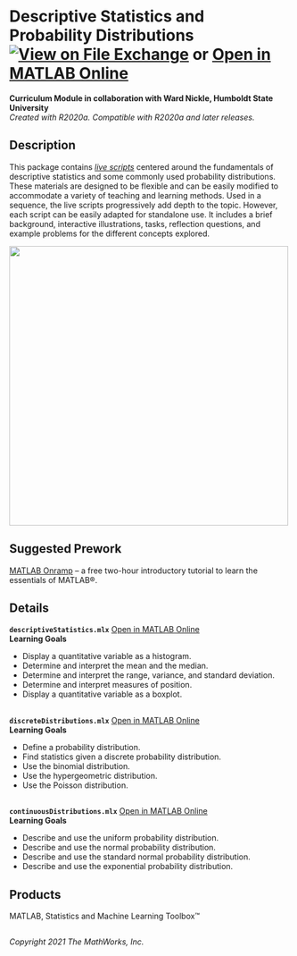# Descriptive Statistics and Probability Distributions [![View <File Exchange Title> on File Exchange](https://www.mathworks.com/matlabcentral/images/matlab-file-exchange.svg)](https://www.mathworks.com/matlabcentral/fileexchange/95463-descriptive-stats-and-probability) or [Open in MATLAB Online](https://matlab.mathworks.com/open/github/v1?repo=MathWorks-Teaching-Resources/Descriptive-Stats-and-Probability&project=StatsAndProb.prj)
**Curriculum Module in collaboration with Ward Nickle, Humboldt State University**  
_Created with R2020a. Compatible with R2020a and later releases._


## Description ##
This package contains _[live scripts](https://www.mathworks.com/products/matlab/live-editor.html)_ centered around the fundamentals 
of descriptive statistics and some commonly used probability distributions. These materials are designed to be flexible and can be 
easily modified to accommodate a variety of teaching and learning methods. Used in a sequence, the live scripts progressively add depth 
to the topic. However, each script can be easily adapted for standalone use. It includes a brief background, interactive illustrations, 
tasks, reflection questions, and example problems for the different concepts explored.

<img src = "https://www.mathworks.com/content/mathworks/www/en/academia/courseware/statistics-and-probability/_jcr_content/mainParsys/columns_1254430605_c/2/columns_copy/1/image.adapt.full.high.png/1614628044446.png" height = "500">

## Suggested Prework ## 
[MATLAB Onramp](https://www.mathworks.com/learn/tutorials/matlab-onramp.html) – a free two-hour introductory tutorial to learn 
the essentials of MATLAB®. 

## Details ##

**`descriptiveStatistics.mlx`** [Open in MATLAB Online](https://matlab.mathworks.com/open/github/v1?repo=MathWorks-Teaching-Resources/Descriptive-Stats-and-Probability&project=StatsAndProb.prj&file=descriptiveStatistics.mlx)  
**Learning Goals**
- Display a quantitative variable as a histogram.
- Determine and interpret the mean and the median.
- Determine and interpret the range, variance, and standard deviation.
- Determine and interpret measures of position.
- Display a quantitative variable as a boxplot.  

## ##
**`discreteDistributions.mlx`** [Open in MATLAB Online](https://matlab.mathworks.com/open/github/v1?repo=MathWorks-Teaching-Resources/Descriptive-Stats-and-Probability&project=StatsAndProb.prj&file=discreteDistributions.mlx)  
**Learning Goals**  
- Define a probability distribution.
- Find statistics given a discrete probability distribution.
- Use the binomial distribution.
- Use the hypergeometric distribution.
- Use the Poisson distribution.
  
## ##
**`continuousDistributions.mlx`** [Open in MATLAB Online](https://matlab.mathworks.com/open/github/v1?repo=MathWorks-Teaching-Resources/Descriptive-Stats-and-Probability&project=StatsAndProb.prj&file=continuousDistributions.mlx)  
**Learning Goals**  
- Describe and use the uniform probability distribution.
- Describe and use the normal probability distribution.
- Describe and use the standard normal probability distribution.
- Describe and use the exponential probability distribution.   
   
## Products ##
MATLAB, Statistics and Machine Learning Toolbox™ 

## ##
_Copyright 2021 The MathWorks, Inc._
